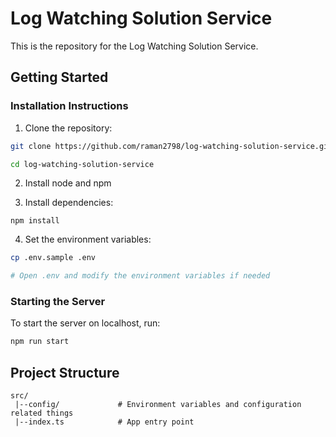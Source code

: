 # Log Watching Solution Service

This is the repository for the Log Watching Solution Service.

## Getting Started

### Installation Instructions

1. Clone the repository:

```bash
git clone https://github.com/raman2798/log-watching-solution-service.git

cd log-watching-solution-service
```

2. Install node and npm

3. Install dependencies:

```
npm install
```

4. Set the environment variables:

```bash
cp .env.sample .env

# Open .env and modify the environment variables if needed
```

### Starting the Server

To start the server on localhost, run:

```bash
npm run start
```

## Project Structure

```
src/
 |--config/             # Environment variables and configuration related things
 |--index.ts            # App entry point
```
